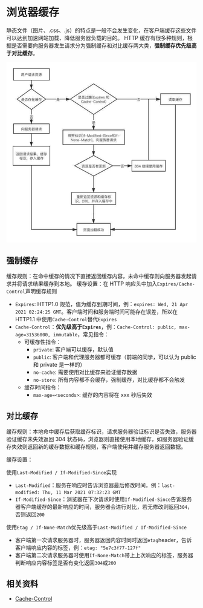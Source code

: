 # 浏览器缓存

静态文件（图片、.css、.js）的特点是一般不会发生变化，在客户端缓存这些文件可以达到加速网站加载、降低服务器负载的目的。
HTTP 缓存有很多种规则，根据是否需要向服务器发生请求分为强制缓存和对比缓存两大类，**强制缓存优先级高于对比缓存**。

![HTTP请求流程](../../../assets/images/http-request-cache.jpeg)

## 强制缓存

缓存规则：在命中缓存的情况下直接返回缓存内容，未命中缓存则向服务器发起请求并将请求结果缓存到本地。
缓存设置：在 HTTP 响应头中加入`Expires/Cache-Control`声明缓存规则

- `Expires`: HTTP1.0 规范，值为缓存到期时间，例：`expires: Wed, 21 Apr 2021 02:24:25 GMT`。客户端时间和服务端时间可能存在误差，所以在 HTTP1.1 中使用`Cache-Control`替代`Expires`
- `Cache-Control`：**优先级高于`Expires`**，例：`Cache-Control: public, max-age=31536000, immutable`，常见指令：
  - 可缓存性指令：
    - `private`: 客户端可以缓存，默认值
    - `public`: 客户端和代理服务器都可缓存（前端的同学，可以认为 public 和 private 是一样的）
    - `no-cache`: 需要使用对比缓存来验证缓存数据
    - `no-store`: 所有内容都不会缓存，强制缓存，对比缓存都不会触发
  - 缓存时间指令：
    - `max-age=<seconds>`: 缓存的内容将在 xxx 秒后失效

## 对比缓存

缓存规则：本地命中缓存后获取缓存标识，请求服务器验证标识是否失效，服务器验证缓存未失效返回 304 状态码，浏览器则直接使用本地缓存，如服务器验证缓存失效则返回新的缓存数据和缓存规则，客户端使用并缓存服务器返回数据。

缓存设置：

使用`Last-Modified / If-Modified-Since`实现

- `Last-Modified`：服务在响应时告诉浏览器最后修改时间，例：`last-modified: Thu, 11 Mar 2021 07:32:23 GMT`
- `If-Modified-Since`：浏览器在下次请求时使用`If-Modified-Since`告诉服务器客户端缓存的最新响应的时间，服务器会进行对比，若无修改则返回`304`，否则返回`200`

使用`Etag / If-None-Match`优先级高于`Last-Modified / If-Modified-Since`

- 客户端第一次请求服务器时，服务器返回内容时同时返回`etag`header，告诉客户端响应内容的标签，例：`etag: "5e7c3f77-127f"`
- 客户端第二次请求服务器时使用`If-None-Match`带上上次响应的标签，服务器判断响应内容标签是否有变化返回`304`或`200`

## 相关资料

- [Cache-Control](https://developer.mozilla.org/zh-CN/docs/Web/HTTP/Headers/Cache-Control)
